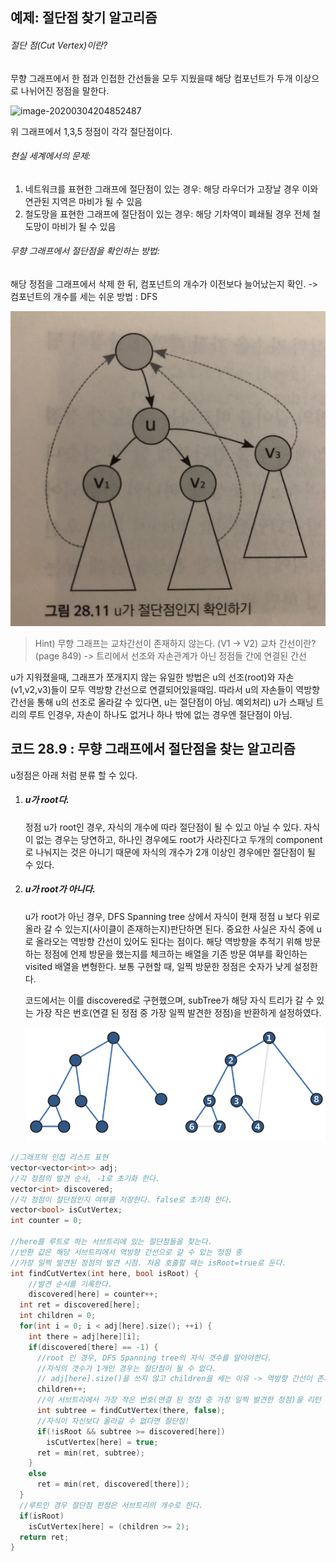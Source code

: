 ## **예제: 절단점 찾기 알고리즘**

###### 절단 점(Cut Vertex)이란?

무향 그래프에서 한 점과 인접한 간선들을 모두 지웠을때 해당 컴포넌트가 두개 이상으로 나뉘어진 정점을 말한다.

![image-20200304204852487](images/image-20200304204852487.png)

위 그래프에서 1,3,5 정점이 각각 절단점이다.

###### 현실 세계에서의 문제:

1) 네트워크를 표현한 그래프에 절단점이 있는 경우:
    해당 라우더가 고장날 경우 이와 연관된 지역은 마비가 될 수 있음
2) 철도망을 표현한 그래프에 절단점이 있는 경우:
    해당 기차역이 폐쇄될 경우 전체 철도망이 마비가 될 수 있음

###### 무향 그래프에서 절단점을 확인하는 방법:

해당 정점을 그래프에서 삭제 한 뒤, 컴포넌트의 개수가 이전보다 늘어났는지 확인.
-> 컴포넌트의 개수를 세는 쉬운 방법 :  DFS

![](images/1001.png)

> Hint) 무향 그래프는 교차간선이 존재하지 않는다. (V1 -> V2)
> 교차 간선이란? (page 849)
> -> 트리에서 선조와 자손관계가 아닌 정점들 간에 연결된 간선

u가 지워졌을때, 그래프가 쪼개지지 않는 유일한 방법은 u의 선조(root)와 자손(v1,v2,v3)들이 모두 역방향 간선으로 연결되어있을때임.
따라서 u의 자손들이 역방향 간선을 통해 u의 선조로 올라갈 수 있다면, u는 절단점이 아님.
예외처리) u가 스패닝 트리의 루트 인경우, 자손이 하나도 없거나 하나 밖에 없는 경우엔 절단점이 아님.

## 코드 28.9 : 무향 그래프에서 절단점을 찾는 알고리즘

u정점은 아래 처럼 분류 할 수 있다.

1. ##### u가 root다.

   정점 u가 root인 경우, 자식의 개수에 따라 절단점이 될 수 있고 아닐 수 있다.
   자식이 없는 경우는 당연하고, 하나인 경우에도 root가 사라진다고 두개의 component로 나눠지는 것은 아니기 때문에 자식의 개수가 2개 이상인 경우에만 절단점이 될 수 있다.

2. ##### u가 root가 아니다.

   u가 root가 아닌 경우, DFS Spanning tree 상에서 자식이 현재 정점 u 보다 위로 올라 갈 수 있는지(사이클이 존재하는지)판단하면 된다. 중요한 사실은 자식 중에 u로 올라오는 역방향 간선이 있어도 된다는 점이다. 해당 역방향을 추적기 위해 방문하는 정점에 언제 방문을 했는지를 체크하는 배열을 기존 방문 여부를 확인하는 visited 배열을 변형한다. 보통 구현할 때, 일찍 방문한 정점은 숫자가 낮게 설정한다. 

   코드에서는 이를 discovered로 구현했으며, subTree가 해당 자식 트리가 갈 수 있는 가장 작은 번호(연결 된 정점 중 가장 일찍 발견한 정점)을 반환하게 설정하였다.

   ![1002](images/1002.png)
   

```cpp
//그래프의 인접 리스트 표현
vector<vector<int>> adj;
//각 정점의 발견 순서, -1로 초기화 한다.
vector<int> discovered;
//각 정점이 절단점인지 여부를 저장한다. false로 초기화 한다.
vector<bool> isCutVertex;
int counter = 0;

//here를 루트로 하는 서브트리에 있는 절단점들을 찾는다.
//반환 값은 해당 서브트리에서 역방향 간선으로 갈 수 있는 정점 중
//가장 일찍 발견된 정점의 발견 시점. 처음 호출할 때는 isRoot=true로 둔다.
int findCutVertex(int here, bool isRoot) {
	//발견 순서를 기록한다.  
	discovered[here] = counter++;
  int ret = discovered[here];
  int children = 0;
  for(int i = 0; i < adj[here].size(); ++i) {
    int there = adj[here][i];
    if(discovered[there] == -1) {
      //root 인 경우, DFS Spanning tree의 자식 갯수를 알아야한다.
      //자식의 갯수가 1개인 경우는 절단점이 될 수 없다.
      // adj[here].size()을 쓰지 않고 children을 세는 이유 -> 역방향 간선이 존재할 수 있기 때문에(5->1)
      children++;
      //이 서브트리에서 가장 작은 번호(연결 된 정점 중 가장 일찍 발견한 정점)을 리턴
      int subtree = findCutVertex(there, false);
      //자식이 자신보다 올라갈 수 없다면 절단점!
      if(!isRoot && subtree >= discovered[here])
        isCutVertex[here] = true;
      ret = min(ret, subtree);
    }
    else
      ret = min(ret, discovered[there]);
  }
  //루트인 경우 절단점 판정은 서브트리의 개수로 한다.
  if(isRoot)
    isCutVertex[here] = (children >= 2);
  return ret;
}
```

